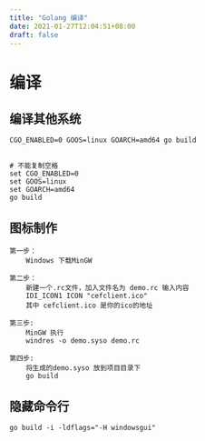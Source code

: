 ```yaml
---
title: "Golang 编译"
date: 2021-01-27T12:04:51+08:00
draft: false
---
```


# 编译

## 编译其他系统

    CGO_ENABLED=0 GOOS=linux GOARCH=amd64 go build
    
    
    # 不能复制空格
    set CGO_ENABLED=0
    set GOOS=linux
    set GOARCH=amd64
    go build

## 图标制作

    第一步：
        Windows 下载MinGW

    第二步：
        新建一个.rc文件，加入文件名为 demo.rc 输入内容   
        IDI_ICON1 ICON "cefclient.ico"
        其中 cefclient.ico 是你的ico的地址

    第三步:
        MinGW 执行
        windres -o demo.syso demo.rc

    第四步:
        将生成的demo.syso 放到项目目录下
        go build

## 隐藏命令行

    go build -i -ldflags="-H windowsgui"